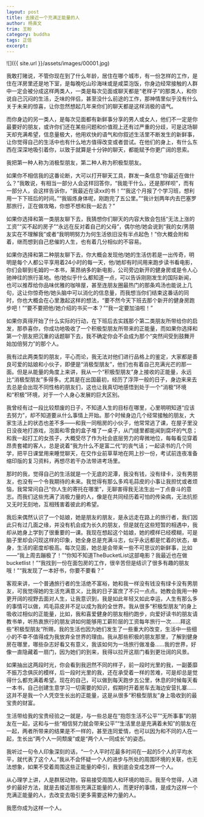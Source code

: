 ```yaml
---
layout: post
title: 去接近一个充满正能量的人
author: 杨熹文
trim: 王盼
category: buddha
tags: 正信
excerpt:
---
```


![]({{ site.url }}/assets/images/00001.jpg)

我敢打赌说，不管你现在到了什么年龄，居住在哪个城市，有一份怎样的工作，是住在洋房里还是地下室，是每晚吃山珍海味或是咸菜泡饭，你身边经常接触的人群中一定会被分成这样两类人，一类是每次见面或聊天都是“老样子”的那类人，和你说自己沉闷的生活，乏味的伴侣，甚至没什么前途的工作，那神情里似乎没有什么关于未来的惊喜，让你忽然想起几年来你们的聊天都是这样消极的语气。

而你身边的另一类人，是每次见面都有新鲜事分享的男人或女人，他们不一定是你最要好的朋友，或许你们还在某些问题和价值观上还有过严重的分歧，可是这场聊天却充满希望，信息量极大，他用欢快的语气和你叙述生活里不断发生的新鲜事，让你觉得自己的生活中也有什么地方值得改变或者尝试。在他们的身上，有什么东西在深深地吸引着你，以致于就算是十分钟的聊天，都能赋予你更广阔的思索。

我把第一种人称为消极型朋友，第二种人称为积极型朋友。

如果你不相信我的这番论断，大可以打开聊天工具，群发一条信息“你最近在做什么？”我敢说，有相当一部分人会这样回答你，“我能干什么，还是那样呗”，而有一部分人，会这样告诉你，“我最近在读xx的书！”“我这个月报了个学习班，想利用一下下班后的时间。”“我锻炼身体呢，刚跑完了五公里。”“我计划两年内去巴塞罗那旅行，正在做攻略，你想不想和我一起去？”

如果你选择和第一类朋友聊下去，我猜想你们聊天的内容大致会包括“无法上涨的工资”“买不起的房子”“永远在反对着自己的父母”，偶尔他/她会说到“我的女/男朋友实在不理解我”或者“我明明努力为何生活依旧没有半点起色！”你大概会附和着，继而想到自己悲催的人生，也有着几分相似的不容易。

如果你选择和第二种朋友聊下去，你大概会发现他/她的生活仿若是一出传奇，明明是每个人都公平享用着24小时的每一天，他/她却有时间用来跑步读书看电影，你们会聊到毛姆的一本书，莱昂纳多的新电影，公司旁边新开的健身房或是令人心驰神往的旅行圣地。他/她似乎什么都知道一点，可以告诉刚刚发生的国际新闻，也可以推荐给你品味优雅的咖啡屋，甚至连朋友圈最热门的那条鸡汤也能说上几句，这让你惊奇他/她头脑中可以消化的信息量，而我想当你们结束这番话的同时，你也大概会在心里激起这样的想法，“要不然今天下班去那个新开的健身房跑步吧！”“要不要把他/她介绍的书买一本？”“我一定要加油啦！”

如果你真得开始了什么实际的行动，在下班后去实践那个第二类朋友所带给你的启发，那恭喜你，你成功地吸收了一个积极型朋友所带来的正能量，而如果你选择和第一个朋友把沉重的话题聊下去，我不确定你会不会成为那个“突然间受到鼓舞开始加倍努力”的那个人。

我有过此两类型的朋友，平心而论，我无法对他们进行品格上的鉴定，大家都是善良可爱的姑娘和小伙子，即便是“消极型朋友”，他们也有着自己充满光芒的那一面。但是从能量的角度上来讲，我从一个“积极型朋友”身上接收的正能量，永远比“消极型朋友”多得多。尤其是在出国最初，经历了浮萍一般的日子，身边来来去去总是会出现不同性格的朋友们，这也让我真切地感悟到处于一个“消极”环境和“积极”环境，对于一个人身心发展的巨大区别。

我曾经有过一段比较颓废的日子，不知道人生的目标在哪里，心里明明知道“应该去努力”，却不知道要从什么事情上开始。那个时候身边几个经常接触的朋友，大家生活上的状态也差不多——和我一同租房的小伙子，他常常逃了课，在屋子里没日没夜地打游戏，泡面和零食的盒子堆了一桌子，从门缝里都能闻到腐坏的气息；和我一起打工的女孩子，大概受尽了作为社会底层劳力的卑微地位，每每看见穿着昂贵套裙的客人，总是说着“我为什么不是富二代”的丧气话；一起读书的几个同学，把平日课堂用来睡觉聊天，在交作业前草草地在网上抄一份，考试前连夜准备缩印版的复习资料，再想尽若干办法带进考场里。

那时的我，觉得自己的生活就是一个无底的泥潭，我没有钱，没有绿卡，没有男朋友，也没有一个令我期待的未来。我觉得有那么多鸡毛蒜皮的小事让我担忧或者烦恼，我常常问自己“你人生的寄托在哪里”，无聊害得我无法生出一丁点奋斗的意志。而我们这些充满了消极力量的人，像是在共同经历着可怕的传染病，无法抗拒又无时无刻地，互相残害着彼此的希望。

我后来偶然认识了一个姑娘，她是朋友的朋友，是永远走在路上的旅行者，我们因此只有过几面之缘，并没有机会成为长久的朋友，但是就在这些短暂的相遇中，我却从她身上学到了很重要的一课。我现在想起这个姑娘，她的模样已经模糊，可是脑子里却会闪现这样的印象，她全身总是充满斗志，似乎永远都是忙着的状态，单身，生活的密度却极高。每次见面，她总是会带来一些不可思议的新鲜事，比如——“我上周去蹦极了！”“你知不知道TheBucketList这部电影？我最近也在做bucketlist！”“我找到一份在面包房的工作，很辛苦但是结识了很多有趣的朋友哦！”“我发现了一本好书，你要不要看？”

客观来讲，一个普通旅行者的生活绝不富裕，她和我一样没有钱没有绿卡没有男朋友，可我觉得她的生活充满意义，比我的日子富庶了不只一点点。她教会我用一种更开阔的视野去面对人生，让我意识到，我是如此年轻又如此幸运，人生有那么多的事情可以做，鸡毛蒜皮并不足以成为我的全世界。我从很多“积极型朋友”的身上吸收过相似的正能量，比如，我和喜爱健身的朋友相约跑步，向爱好读书的朋友请教书单，听热衷旅行的朋友讲如何能够用工薪阶层的工资每年旅行一次……拜这些“积极型朋友“所赐，我的生活也因为她们发生了一些重大的改变，生活中一些细小的不幸不值得成为我放弃全世界的理由。我从那些积极的朋友那里，了解到健身房在哪里，哪些杂志好看又有意义，我该如何为一场旅行做准备……我的世界，好像一直隐藏着一扇门，因为她们的到来，我得以拉开这扇门看到更壮阔的风景。

如果抽出这两段时光，你会看到我迥然不同的样子，前一段时光里的我，一副萎靡不振万念俱灰的模样，后一段时光里的我，还在承受着一样的苦难，可是却总是觉得什么都充满着希望。现在的自己，可以做到每天跑步五公里，休息的时候每天看一本书，自己创建生意学习一切需要的知识，假期时开着房车去海边安营扎寨……这并不是我一个人凭空生长出的正能量，这是从很多“积极型朋友”身上吸收到的最宝贵的财富。

生活带给我的宝贵经验之一就是，与一些总是在“抱怨生活不公平”“无所事事”的朋友在一起，这和与一些“相信努力就会带来公平”“生活里总是充满着未知”的朋友在一起，两者所带来的结果是不一样的，甚至连同爱情，也可以因为和不同的人在一起，生长出“两个人一同颓废”或是“两个人一同成长”的姿态。

我听过一句令人印象深刻的话，“一个人平时花最多时间在一起的5个人的平均水平，就代表了这个人。”我从不会怀疑一个人的进步与所处的周围环境的关联，也无法想象，如果不受着周围这些正能量的牵引，我到底会变成怎样一个人。

从心理学上讲，人是群居动物，容易接受周围人和环境的暗示。我至今觉得，人进步的最好方法，就是去接近那些充满正能量的人，而更好的事情，是成为这样一个充满正能量的人，去改变去吸引更多需要这种力量的人。

我愿你成为这样一个人。
